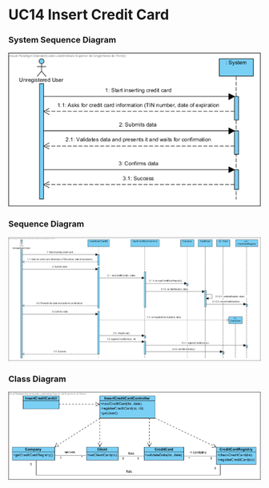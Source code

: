 # **UC14 Insert Credit Card**

### System Sequence Diagram

![UC14-SSD.png](UC14-SSD.png)

### Sequence Diagram

![UC14-SD.png](UC14-SD.png)

### Class Diagram

![UC14-CD.png](UC14-CD.png)